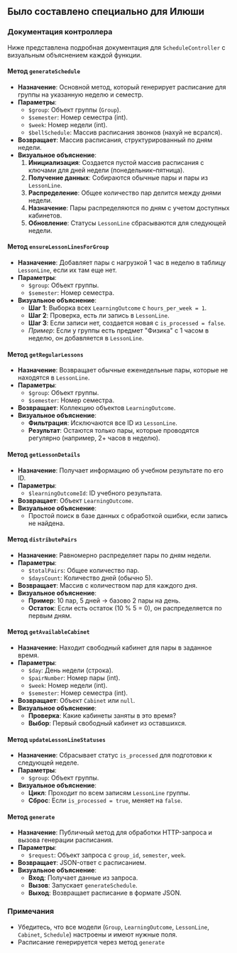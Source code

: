 ## Было составлено специально для Илюши


### Документация контроллера

Ниже представлена подробная документация для `ScheduleController` с визуальным объяснением каждой функции.

#### Метод `generateSchedule`
- **Назначение**: Основной метод, который генерирует расписание для группы на указанную неделю и семестр.
- **Параметры**:
  - `$group`: Объект группы (`Group`).
  - `$semester`: Номер семестра (int).
  - `$week`: Номер недели (int).
  - `$bellSchedule`: Массив расписания звонков (нахуй не всрался).
- **Возвращает**: Массив расписания, структурированный по дням недели.
- **Визуальное объяснение**:
  1. **Инициализация**: Создается пустой массив расписания с ключами для дней недели (понедельник–пятница).
  2. **Получение данных**: Собираются обычные пары и пары из `LessonLine`.
  3. **Распределение**: Общее количество пар делится между днями недели.
  4. **Назначение**: Пары распределяются по дням с учетом доступных кабинетов.
  5. **Обновление**: Статусы `LessonLine` сбрасываются для следующей недели.

#### Метод `ensureLessonLinesForGroup`
- **Назначение**: Добавляет пары с нагрузкой 1 час в неделю в таблицу `LessonLine`, если их там еще нет.
- **Параметры**:
  - `$group`: Объект группы.
  - `$semester`: Номер семестра.
- **Визуальное объяснение**:
  - **Шаг 1**: Выборка всех `LearningOutcome` с `hours_per_week = 1`.
  - **Шаг 2**: Проверка, есть ли запись в `LessonLine`.
  - **Шаг 3**: Если записи нет, создается новая с `is_processed = false`.
  - *Пример*: Если у группы есть предмет "Физика" с 1 часом в неделю, он добавляется в `LessonLine`.

#### Метод `getRegularLessons`
- **Назначение**: Возвращает обычные еженедельные пары, которые не находятся в `LessonLine`.
- **Параметры**:
  - `$group`: Объект группы.
  - `$semester`: Номер семестра.
- **Возвращает**: Коллекцию объектов `LearningOutcome`.
- **Визуальное объяснение**:
  - **Фильтрация**: Исключаются все ID из `LessonLine`.
  - **Результат**: Остаются только пары, которые проводятся регулярно (например, 2+ часов в неделю).

#### Метод `getLessonDetails`
- **Назначение**: Получает информацию об учебном результате по его ID.
- **Параметры**:
  - `$learningOutcomeId`: ID учебного результата.
- **Возвращает**: Объект `LearningOutcome`.
- **Визуальное объяснение**:
  - Простой поиск в базе данных с обработкой ошибки, если запись не найдена.

#### Метод `distributePairs`
- **Назначение**: Равномерно распределяет пары по дням недели.
- **Параметры**:
  - `$totalPairs`: Общее количество пар.
  - `$daysCount`: Количество дней (обычно 5).
- **Возвращает**: Массив с количеством пар для каждого дня.
- **Визуальное объяснение**:
  - **Пример**: 10 пар, 5 дней → базово 2 пары на день.
  - **Остаток**: Если есть остаток (10 % 5 = 0), он распределяется по первым дням.

#### Метод `getAvailableCabinet`
- **Назначение**: Находит свободный кабинет для пары в заданное время.
- **Параметры**:
  - `$day`: День недели (строка).
  - `$pairNumber`: Номер пары (int).
  - `$week`: Номер недели (int).
  - `$semester`: Номер семестра (int).
- **Возвращает**: Объект `Cabinet` или `null`.
- **Визуальное объяснение**:
  - **Проверка**: Какие кабинеты заняты в это время?
  - **Выбор**: Первый свободный кабинет из оставшихся.

#### Метод `updateLessonLineStatuses`
- **Назначение**: Сбрасывает статус `is_processed` для подготовки к следующей неделе.
- **Параметры**:
  - `$group`: Объект группы.
- **Визуальное объяснение**:
  - **Цикл**: Проходит по всем записям `LessonLine` группы.
  - **Сброс**: Если `is_processed = true`, меняет на `false`.

#### Метод `generate`
- **Назначение**: Публичный метод для обработки HTTP-запроса и вызова генерации расписания.
- **Параметры**:
  - `$request`: Объект запроса с `group_id`, `semester`, `week`.
- **Возвращает**: JSON-ответ с расписанием.
- **Визуальное объяснение**:
  - **Вход**: Получает данные из запроса.
  - **Вызов**: Запускает `generateSchedule`.
  - **Выход**: Возвращает расписание в формате JSON.

### Примечания
- Убедитесь, что все модели (`Group`, `LearningOutcome`, `LessonLine`, `Cabinet`, `Schedule`) настроены и имеют нужные поля.
- Расписание генерируется через метод `generate`
